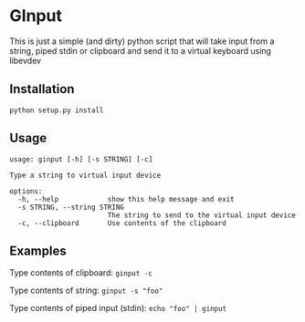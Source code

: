 # GInput

This is just a simple (and dirty) python script that will take input from a string, piped stdin or clipboard and send it to a virtual keyboard using libevdev

## Installation
```
python setup.py install
```

## Usage
```
usage: ginput [-h] [-s STRING] [-c]

Type a string to virtual input device

options:
  -h, --help            show this help message and exit
  -s STRING, --string STRING
                        The string to send to the virtual input device
  -c, --clipboard       Use contents of the clipboard
```

## Examples
Type contents of clipboard:
`ginput -c`

Type contents of string:
`ginput -s "foo"`

Type contents of piped input (stdin):
`echo "foo" | ginput`
